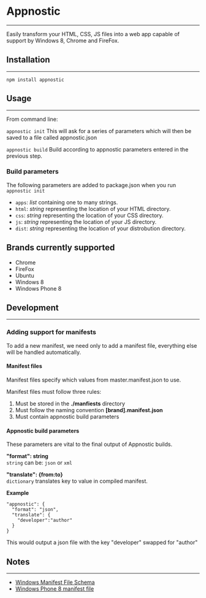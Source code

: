 # Appnostic
-----

Easily transform your HTML, CSS, JS files into a web app capable of support by Windows 8, Chrome and FireFox.

## Installation
-----

`npm install appnostic`

## Usage
-----

From command line:

`appnostic init` This will ask for a series of parameters which will then be saved to a file called appnostic.json

`appnostic build` Build according to appnostic parameters entered in the previous step.

### Build parameters

The following parameters are added to package.json when you run `appnostic init`

  - `apps`: *list* containing one to many strings. 
  - `html`: *string* representing the location of your HTML directory.
  - `css`: *string* representing the location of your CSS directory.
  - `js`: *string* representing the location of your JS directory.
  - `dist`: *string* representing the location of your distrobution directory.

## Brands currently supported

  - Chrome
  - FireFox
  - Ubuntu
  - Windows 8
  - Windows Phone 8

## Development
-----

### Adding support for manifests

To add a new manifest, we need only to add a manifest file, everything else will be handled automatically.

#### Manifest files

Manifest files specify which values from master.manifest.json to use. 

Manifest files must follow three rules:

  1. Must be stored in the **./manfiests** directory
  2. Must follow the naming convention **[brand].manifest.json**
  3. Must contain appnostic build parameters

#### Appnostic build parameters

These parameters are vital to the final output of Appnostic builds.

**"format": string**  
`string` can be: `json` or `xml`

**"translate": {from:to}**  
`dictionary` translates key to value in compiled manifest.

**Example**

    "appnostic": {
      "format": "json",
      "translate": {
        "developer":"author"
      }
    }

This would output a json file with the key "developer" swapped for "author"

## Notes
-----

  - [Windows Manifest File Schema](http://goo.gl/BEj7yf)
  - [Windows Phone 8 manifest file](http://goo.gl/mjmm5c)